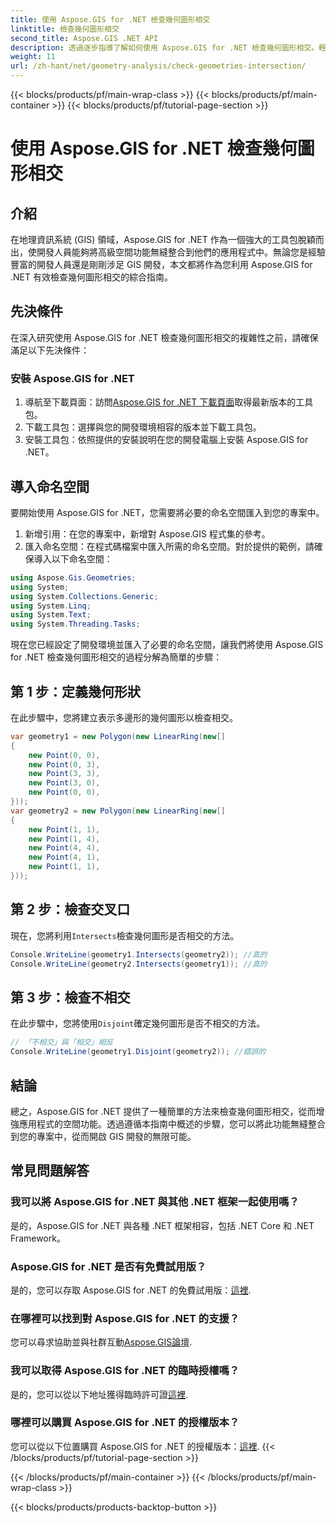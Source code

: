 ```yaml
---
title: 使用 Aspose.GIS for .NET 檢查幾何圖形相交
linktitle: 檢查幾何圖形相交
second_title: Aspose.GIS .NET API
description: 透過逐步指導了解如何使用 Aspose.GIS for .NET 檢查幾何圖形相交。輕鬆增強您的 GIS 開發。
weight: 11
url: /zh-hant/net/geometry-analysis/check-geometries-intersection/
---
```


{{< blocks/products/pf/main-wrap-class >}}
{{< blocks/products/pf/main-container >}}
{{< blocks/products/pf/tutorial-page-section >}}

# 使用 Aspose.GIS for .NET 檢查幾何圖形相交

## 介紹
在地理資訊系統 (GIS) 領域，Aspose.GIS for .NET 作為一個強大的工具包脫穎而出，使開發人員能夠將高級空間功能無縫整合到他們的應用程式中。無論您是經驗豐富的開發人員還是剛剛涉足 GIS 開發，本文都將作為您利用 Aspose.GIS for .NET 有效檢查幾何圖形相交的綜合指南。
## 先決條件
在深入研究使用 Aspose.GIS for .NET 檢查幾何圖形相交的複雜性之前，請確保滿足以下先決條件：
### 安裝 Aspose.GIS for .NET
1. 導航至下載頁面：訪問[Aspose.GIS for .NET 下載頁面](https://releases.aspose.com/gis/net/)取得最新版本的工具包。
2. 下載工具包：選擇與您的開發環境相容的版本並下載工具包。
3. 安裝工具包：依照提供的安裝說明在您的開發電腦上安裝 Aspose.GIS for .NET。

## 導入命名空間
要開始使用 Aspose.GIS for .NET，您需要將必要的命名空間匯入到您的專案中。
1. 新增引用：在您的專案中，新增對 Aspose.GIS 程式集的參考。
2. 匯入命名空間：在程式碼檔案中匯入所需的命名空間。對於提供的範例，請確保導入以下命名空間：
```csharp
using Aspose.Gis.Geometries;
using System;
using System.Collections.Generic;
using System.Linq;
using System.Text;
using System.Threading.Tasks;
```

現在您已經設定了開發環境並匯入了必要的命名空間，讓我們將使用 Aspose.GIS for .NET 檢查幾何圖形相交的過程分解為簡單的步驟：
## 第 1 步：定義幾何形狀
在此步驟中，您將建立表示多邊形的幾何圖形以檢查相交。
```csharp
var geometry1 = new Polygon(new LinearRing(new[]
{
    new Point(0, 0),
    new Point(0, 3),
    new Point(3, 3),
    new Point(3, 0),
    new Point(0, 0),
}));
var geometry2 = new Polygon(new LinearRing(new[]
{
    new Point(1, 1),
    new Point(1, 4),
    new Point(4, 4),
    new Point(4, 1),
    new Point(1, 1),
}));
```
## 第 2 步：檢查交叉口
現在，您將利用`Intersects`檢查幾何圖形是否相交的方法。
```csharp
Console.WriteLine(geometry1.Intersects(geometry2)); //真的
Console.WriteLine(geometry2.Intersects(geometry1)); //真的
```
## 第 3 步：檢查不相交
在此步驟中，您將使用`Disjoint`確定幾何圖形是否不相交的方法。
```csharp
// 「不相交」與「相交」相反
Console.WriteLine(geometry1.Disjoint(geometry2)); //錯誤的
```

## 結論
總之，Aspose.GIS for .NET 提供了一種簡單的方法來檢查幾何圖形相交，從而增強應用程式的空間功能。透過遵循本指南中概述的步驟，您可以將此功能無縫整合到您的專案中，從而開啟 GIS 開發的無限可能。
## 常見問題解答
### 我可以將 Aspose.GIS for .NET 與其他 .NET 框架一起使用嗎？
是的，Aspose.GIS for .NET 與各種 .NET 框架相容，包括 .NET Core 和 .NET Framework。
### Aspose.GIS for .NET 是否有免費試用版？
是的，您可以存取 Aspose.GIS for .NET 的免費試用版：[這裡](https://releases.aspose.com/).
### 在哪裡可以找到對 Aspose.GIS for .NET 的支援？
您可以尋求協助並與社群互動[Aspose.GIS論壇](https://forum.aspose.com/c/gis/33).
### 我可以取得 Aspose.GIS for .NET 的臨時授權嗎？
是的，您可以從以下地址獲得臨時許可證[這裡](https://purchase.aspose.com/temporary-license/).
### 哪裡可以購買 Aspose.GIS for .NET 的授權版本？
您可以從以下位置購買 Aspose.GIS for .NET 的授權版本：[這裡](https://purchase.aspose.com/buy).
{{< /blocks/products/pf/tutorial-page-section >}}

{{< /blocks/products/pf/main-container >}}
{{< /blocks/products/pf/main-wrap-class >}}

{{< blocks/products/products-backtop-button >}}
